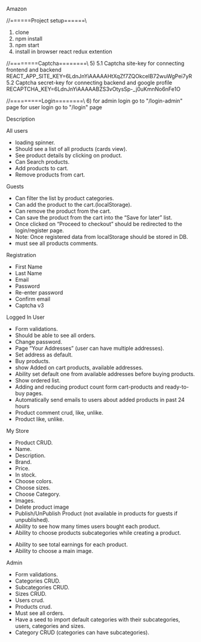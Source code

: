 Amazon

//======Project setup======\\
1) clone
2) npm install
3) npm start
4) install in browser react redux extention

//========Captcha========\\
5) 5.1 Captcha site-key for connecting frontend and backend
       REACT_APP_SITE_KEY=6LdnJnYiAAAAAHtXqZf7ZQOkceIB72wuWgPei7yR
   5.2 Captcha secret-key for connecting backend and google profile
       RECAPTCHA_KEY=6LdnJnYiAAAAABZS3vOtysSp-_j0uKmnNo6nFe1O

//=========Login========\\
6) for admin login go to "/login-admin" page
   for user login  go to "/login" page


Description

All users
+ loading spinner.
+ Should see a list of all products (cards view).
+ See product details by clicking on product.
+ Can Search products.
+ Add products to cart.
+ Remove products from cart.

Guests  
+ Can filter the list by product categories.
+ Can add the product to the cart.(localStorage).
+ Can remove the product from the cart.
+ Can save the product from the cart into the “Save for later” list.
+ Once clicked on “Proceed to checkout” should be redirected to the login/register page.
+ Note: Once registered data from localStorage should be stored in DB.
+ must see all products comments.

Registration
+ First Name
+ Last Name
+ Email
+ Password
+ Re-enter password
+ Confirm email
+ Captcha v3

Logged In User
+ Form validations.
+ Should be able to see all orders.
+ Change password.
+ Page “Your Addresses” (user can have multiple addresses).
+ Set address as default.
+ Buy products.
+ show Added on cart products, available addresses.
+ Ability set default one from available addresses before buying products.
+ Show ordered list.
+ Adding and reducing product count form cart-products and ready-to-buy pages.
+ Automatically send emails to users about added products in past 24 hours
+ Product comment crud, like, unlike.
+ Product like, unlike.

My Store
+ Product CRUD.
+ Name.
+ Description.
+ Brand.
+ Price.
+ In stock.
+ Choose colors.
+ Choose sizes.
+ Choose Category.
+ Images.
+ Delete product image
+ Publish/UnPublish Product (not available in products for guests if unpublished).
+ Ability to see how many times users bought each product.
+ Ability to choose products subcategories while creating a product.
- Ability to see total earnings for each product.
- Ability to choose a main image.

Admin
+ Form validations.
+ Categories CRUD.
+ Subcategories CRUD.
+ Sizes CRUD.
+ Users crud.
+ Products crud.
+ Must see all orders.
+ Have a seed to import default categories with their subcategories, users, categories and sizes.
+ Category CRUD (categories can have subcategories).
